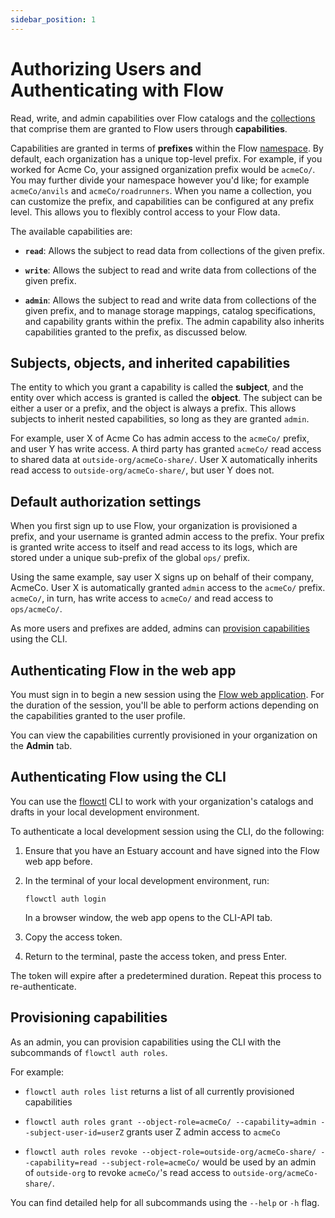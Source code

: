 ```yaml
---
sidebar_position: 1
---
```


# Authorizing Users and Authenticating with Flow

Read, write, and admin capabilities over Flow catalogs and the [collections](../concepts/collections.md) that comprise them
are granted to Flow users through **capabilities**.

Capabilities are granted in terms of **prefixes** within the Flow [namespace](../concepts/catalogs.md#namespace).
By default, each organization has a unique top-level prefix.
For example, if you worked for Acme Co, your assigned organization prefix would be `acmeCo/`.
You may further divide your namespace however you'd like; for example `acmeCo/anvils` and `acmeCo/roadrunners`.
When you name a collection, you can customize the prefix, and capabilities can be configured at any prefix level.
This allows you to flexibly control access to your Flow data.

The available capabilities are:

* **`read`**: Allows the subject to read data from collections of the given prefix.

* **`write`**: Allows the subject to read and write data from collections of the given prefix.

* **`admin`**: Allows the subject to read and write data from collections of the given prefix,
and to manage storage mappings, catalog specifications, and capability grants within the prefix.
The admin capability also inherits capabilities granted to the prefix, as discussed below.

## Subjects, objects, and inherited capabilities

The entity to which you grant a capability is called the **subject**, and the entity over which access is granted is called the **object**.
The subject can be either a user or a prefix, and the object is always a prefix. This allows subjects to inherit nested capabilities,
so long as they are granted `admin`.

For example, user X of Acme Co has admin access to the `acmeCo/` prefix, and user Y has write access.
A third party has granted `acmeCo/` read access to shared data at `outside-org/acmeCo-share/`.
User X automatically inherits read access to `outside-org/acmeCo-share/`, but user Y does not.

## Default authorization settings

When you first sign up to use Flow, your organization is provisioned a prefix, and your username is granted admin access to the prefix.
Your prefix is granted write access to itself and read access to its logs, which are stored under a unique sub-prefix of the global `ops/` prefix.

Using the same example, say user X signs up on behalf of their company, AcmeCo. User X is automatically granted `admin` access to the `acmeCo/` prefix.
`acmeCo/`, in turn, has write access to `acmeCo/` and read access to `ops/acmeCo/`.

As more users and prefixes are added, admins can [provision capabilities](#provisioning-capabilities) using the CLI.

## Authenticating Flow in the web app

You must sign in to begin a new session using the [Flow web application](https://dashboard.estuary.dev).
For the duration of the session, you'll be able to perform actions depending on the capabilities granted to the user profile.

You can view the capabilities currently provisioned in your organization on the **Admin** tab.

## Authenticating Flow using the CLI

You can use the [flowctl](../concepts/flowctl.md) CLI to work with your organization's catalogs and drafts in your local development environment.

To authenticate a local development session using the CLI, do the following:

1. Ensure that you have an Estuary account and have signed into the Flow web app before.

2. In the terminal of your local development environment, run:
   ``` console
   flowctl auth login
   ```
   In a browser window, the web app opens to the CLI-API tab.

3. Copy the access token.

4. Return to the terminal, paste the access token, and press Enter.

The token will expire after a predetermined duration. Repeat this process to re-authenticate.

## Provisioning capabilities

As an admin, you can provision capabilities using the CLI with the subcommands of `flowctl auth roles`.

For example:

* `flowctl auth roles list` returns a list of all currently provisioned capabilities

* `flowctl auth roles grant --object-role=acmeCo/ --capability=admin --subject-user-id=userZ` grants user Z admin access to `acmeCo`

* `flowctl auth roles revoke --object-role=outside-org/acmeCo-share/ --capability=read --subject-role=acmeCo/` would be used by an admin of `outside-org`
to revoke `acmeCo/`'s read access to `outside-org/acmeCo-share/`.

You can find detailed help for all subcommands using the `--help` or `-h` flag.

